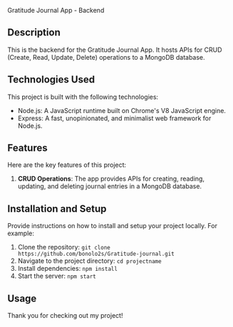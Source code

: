 Gratitude Journal App - Backend

## Description
This is the backend for the Gratitude Journal App. It hosts APIs for CRUD (Create, Read, Update, Delete) operations to a MongoDB database.

## Technologies Used
This project is built with the following technologies:

- Node.js: A JavaScript runtime built on Chrome's V8 JavaScript engine.
- Express: A fast, unopinionated, and minimalist web framework for Node.js.

## Features
Here are the key features of this project:

1. **CRUD Operations**: The app provides APIs for creating, reading, updating, and deleting journal entries in a MongoDB database.

## Installation and Setup

Provide instructions on how to install and setup your project locally. For example:

1. Clone the repository: `git clone https://github.com/bonolo2s/Gratitude-journal.git`
2. Navigate to the project directory: `cd projectname`
3. Install dependencies: `npm install`
4. Start the server: `npm start`

## Usage

Thank you for checking out my project!
